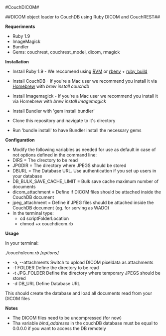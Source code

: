 #CouchDICOM#


##DICOM object loader to CouchDB using Ruby DICOM and CouchREST##

**Requeriments**

* Ruby 1.9
* ImageMagick
* Bundler
* Gems: couchrest, couchrest_model, dicom, rmagick

**Installation**

* Install Ruby 1.9 - We reccomend using [RVM](http://rvm.io/) or [rbenv](https://github.com/sstephenson/rbenv) + [ruby_build](https://github.com/sstephenson/ruby-build)
* Install CouchDB - If you're a Mac user we recommend you install it via [Homebrew](http://mxcl.github.com/homebrew/) with _brew install couchdb_
* Install Imagemagick - If you're a Mac user we recommend you install it via Homebrew with _brew install imagemagick_

* Install Bundler with 'gem install bundler'
* Clone this repository and navigate to it's directory
* Run 'bundle install' to have Bundler install the necessary gems

**Configuration**

* Modify the following variables as needed for use as default in case of not options defined in the command line:
* DIRS = The directory to be read
* JPGDIR = The directory where JPEGS should be stored
* DBURL = The Database URL. Use authentication if you set up users in your database 
* DB_BULK_SAVE_CACHE_LIMIT = Bulk save cache maximum number of documents
* dicom_attachment = Define if DICOM files should be attached inside the CouchDB document
* jpeg_attachment = Define if JPEG files should be attached inside the CouchDB document (eg. for serving as WADO)
* In the terminal type:
	* cd scriptFolderLocation
	* chmod +x couchdicom.rb

**Usage**

In your terminal:

_./couchdicom.rb [options]_

* -a, --attachments                Switch to upload DICOM pixeldata as attachments
* -f FOLDER                        Define the directory to be read
* -t JPG_FOLDER                    Define the directory where temporary JPEGS should be stored
* -d DB_URL                        Define Database URL

This should create the database and load all documents read from your DICOM files

**Notes**

* The DICOM files need to be uncompressed (for now)
* Tha variable _bind_addresss_ in the couchDB database must be equal to 0.0.0.0 if you want to access the DB remotely
